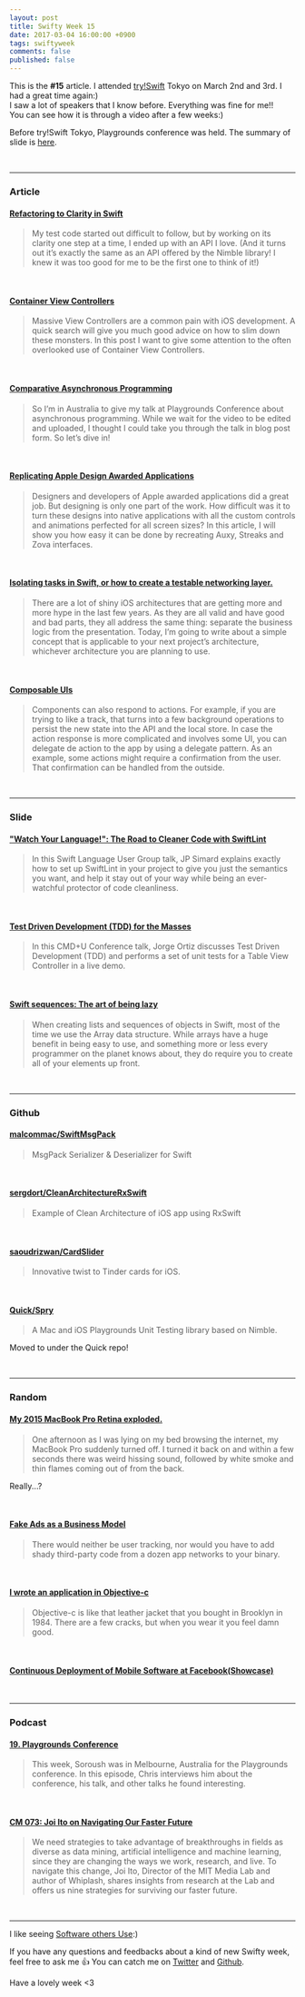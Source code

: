 ```yaml
---
layout: post
title: Swifty Week 15
date: 2017-03-04 16:00:00 +0900
tags: swiftyweek
comments: false
published: false
---
```


This is the **#15** article. I attended [try!Swift](https://www.tryswift.co/tokyo/en) Tokyo on March 2nd and 3rd. I had a great time again:)  
I saw a lot of speakers that I know before. Everything was fine for me!!  
You can see how it is through a video after a few weeks:)  

Before try!Swift Tokyo, Playgrounds conference was held. The summary of slide is [here](https://github.com/playgroundscon/Slides).


<br>

---

### Article

#### [Refactoring to Clarity in Swift](https://www.bignerdranch.com/blog/refactoring-to-clarity-in-swift/)

> My test code started out difficult to follow, but by working on its clarity one step at a time, I ended up with an API I love. (And it turns out it’s exactly the same as an API offered by the Nimble library! I knew it was too good for me to be the first one to think of it!)

<br>

#### [Container View Controllers](https://useyourloaf.com/blog/container-view-controllers/)

> Massive View Controllers are a common pain with iOS development. A quick search will give you much good advice on how to slim down these monsters. In this post I want to give some attention to the often overlooked use of Container View Controllers.

<br>

#### [Comparative Asynchronous Programming](https://ashfurrow.com/blog/comparative-asynchronous-programming/?utm_source=Swift_Developments)

> So I’m in Australia to give my talk at Playgrounds Conference about asynchronous programming. While we wait for the video to be edited and uploaded, I thought I could take you through the talk in blog post form. So let’s dive in!

<br>

#### [Replicating Apple Design Awarded Applications](https://medium.com/exyte/replicating-apple-design-awarded-applications-70e5df4c4b94#.4uybd2316)

> Designers and developers of Apple awarded applications did a great job. But designing is only one part of the work. How difficult was it to turn these designs into native applications with all the custom controls and animations perfected for all screen sizes? In this article, I will show you how easy it can be done by recreating Auxy, Streaks and Zova interfaces.

<br>

#### [Isolating tasks in Swift, or how to create a testable networking layer.](https://medium.com/ios-os-x-development/isolating-tasks-in-swift-or-how-to-create-a-testable-networking-layer-d0380e69f7e3#.3cfxaqclu)

> There are a lot of shiny iOS architectures that are getting more and more hype in the last few years. As they are all valid and have good and bad parts, they all address the same thing: separate the business logic from the presentation. Today, I’m going to write about a simple concept that is applicable to your next project’s architecture, whichever architecture you are planning to use.

<br>

#### [Composable UIs](http://ppinera.es/2017/03/02/composable-uis.html)

> Components can also respond to actions. For example, if you are trying to like a track, that turns into a few background operations to persist the new state into the API and the local store. In case the action response is more complicated and involves some UI, you can delegate de action to the app by using a delegate pattern. As an example, some actions might require a confirmation from the user. That confirmation can be handled from the outside.

<br>

---

### Slide

#### ["Watch Your Language!": The Road to Cleaner Code with SwiftLint](https://realm.io/news/slug-jp-simard-swiftlint/)

> In this Swift Language User Group talk, JP Simard explains exactly how to set up SwiftLint in your project to give you just the semantics you want, and help it stay out of your way while being an ever-watchful protector of code cleanliness.

<br>

#### [Test Driven Development (TDD) for the Masses](https://realm.io/news/cmdu-jorge-ortiz-tdd4masses/)

> In this CMD+U Conference talk, Jorge Ortiz discusses Test Driven Development (TDD) and performs a set of unit tests for a Table View Controller in a live demo.

<br>

#### [Swift sequences: The art of being lazy](https://medium.com/@johnsundell/swift-sequences-the-art-of-being-lazy-5b4bd99b159a)

> When creating lists and sequences of objects in Swift, most of the time we use the Array data structure. While arrays have a huge benefit in being easy to use, and something more or less every programmer on the planet knows about, they do require you to create all of your elements up front.

<br>

---

### Github

#### [malcommac/SwiftMsgPack](https://github.com/malcommac/SwiftMsgPack)

> MsgPack Serializer & Deserializer for Swift

<br>

#### [sergdort/CleanArchitectureRxSwift](https://github.com/sergdort/CleanArchitectureRxSwift)

> Example of Clean Architecture of iOS app using RxSwift

<br>

#### [saoudrizwan/CardSlider](https://github.com/saoudrizwan/CardSlider)

> Innovative twist to Tinder cards for iOS.

<br>

#### [Quick/Spry](https://github.com/Quick/Spry)

> A Mac and iOS Playgrounds Unit Testing library based on Nimble.

Moved to under the Quick repo!

<br>

---

### Random

#### [My 2015 MacBook Pro Retina exploded.](https://medium.com/@dourvaris/my-2015-macbook-pro-retina-exploded-119ea5ea9d1f#.orwtw9lr9)

> One afternoon as I was lying on my bed browsing the internet, my MacBook Pro suddenly turned off. I turned it back on and within a few seconds there was weird hissing sound, followed by white smoke and thin flames coming out of from the back.

Really...?

<br>

#### [Fake Ads as a Business Model](https://oleb.net/blog/2016/03/fake-ads-as-a-business-model/)

> There would neither be user tracking, nor would you have to add shady third-party code from a dozen app networks to your binary. 

<br>

#### [I wrote an application in Objective-c](http://www.upbeat.it/2017/02/28/i-wrote-an-application-in-objective-c/)

> Objective-c is like that leather jacket that you bought in Brooklyn in 1984. There are a few cracks, but when you wear it you feel damn good.

<br>

#### [Continuous Deployment of Mobile Software at Facebook(Showcase)](https://research.fb.com/wp-content/uploads/2017/02/fse-rossi.pdf)

<br>

---

### Podcast

#### [19. Playgrounds Conference](https://fatalerror.fm/episodes/2017/2/27/19-playgrounds-conference)

> This week, Soroush was in Melbourne, Australia for the Playgrounds conference. In this episode, Chris interviews him about the conference, his talk, and other talks he found interesting.

<br>

#### [CM 073: Joi Ito on Navigating Our Faster Future](http://www.gayleallen.net/cm-073-joi-ito-on-navigating-our-faster-future/)

> We need strategies to take advantage of breakthroughs in fields as diverse as data mining, artificial intelligence and machine learning, since they are changing the ways we work, research, and live. To navigate this change, Joi Ito, Director of the MIT Media Lab and author of Whiplash, shares insights from research at the Lab and offers us nine strategies for surviving our faster future.

<br>

---

I like seeing [Software others Use](https://pewpewthespells.com/blog/software_i_use.html):)

If you have any questions and feedbacks about a kind of new Swifty week, feel free to ask me :+1:
You can catch me on [Twitter](https://twitter.com/pixyzehn) and [Github](https://github.com/pixyzehn).

Have a lovely week <3


